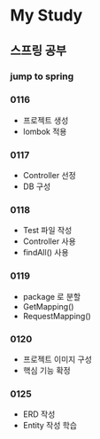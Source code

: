 # My Study

## 스프링 공부
### jump to spring

### 0116
- 프로젝트 생성
- lombok 적용

### 0117
- Controller 선정
- DB 구성

### 0118
- Test 파일 작성
- Controller 사용
- findAll() 사용
  
### 0119
- package 로 분할
- GetMapping()
- RequestMapping()

### 0120
- 프로젝트 이미지 구성
- 핵심 기능 확정

### 0125
- ERD 작성
- Entity 작성 학습